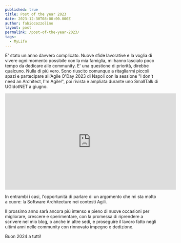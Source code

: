 ```yaml
---
published: true
title: Post of the year 2023
date: 2023-12-30T08:00:00.000Z
author: fabiocozzolino
layout: post
permalink: /post-of-the-year-2023/
tags:
  - MyLife
---
```

E' stato un anno davvero complicato. Nuove sfide lavorative e la voglia di vivere ogni momento possibile con la mia famiglia, mi hanno lasciato poco tempo da dedicare alle community. E' una questione di priorità, direbbe qualcuno. Nulla di più vero.
Sono riuscito comunque a ritagliarmi piccoli spazi e partecipare all'Agile O'Day 2023 di Napoli con la sessione "I don't need an Architect, I'm Agile!", poi rivista e ampliata durante uno SmallTalk di UGIdotNET a giugno.

<iframe width="560" height="315" src="https://www.youtube-nocookie.com/embed/aYWEvBgjtnM?si=AvELlNYEed5-wbXc" title="YouTube video player" frameborder="0" allow="accelerometer; autoplay; clipboard-write; encrypted-media; gyroscope; picture-in-picture; web-share" allowfullscreen></iframe>

In entrambi i casi, l'opportunità di parlare di un argomento che mi sta molto a cuore: la Software Architecture nei contesti Agili.

Il prossimo anno sarà ancora più intenso e pieno di nuove occasioni per migliorare, crescere e sperimentare, con la promessa di riprendere a scrivere nel mio blog, o anche in altre sedi, e proseguire il lavoro fatto negli ultimi anni nelle community con rinnovato impegno e dedizione.

Buon 2024 a tutti!
